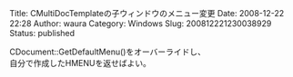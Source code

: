 Title: CMultiDocTemplateの子ウィンドウのメニュー変更
Date: 2008-12-22 22:28
Author: waura
Category: Windows
Slug: 200812221230038929
Status: published

CDocument::GetDefaultMenu()をオーバーライドし、  
自分で作成したHMENUを返せばよい。

